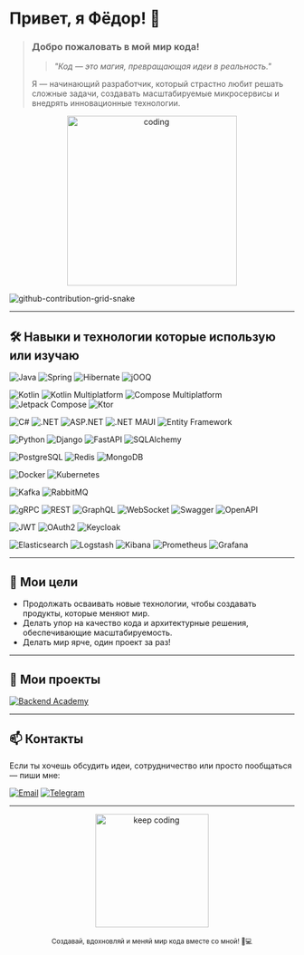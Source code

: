 # Привет, я **Фёдор**! 👋

> ### Добро пожаловать в мой мир кода!
> >*"Код — это магия, превращающая идеи в реальность."*
> 
> Я — начинающий разработчик, который страстно любит решать сложные задачи, создавать масштабируемые микросервисы и внедрять инновационные технологии.   
>

<div align="center">
  <img src="https://media.giphy.com/media/26BRuo6sLetdllPAQ/giphy.gif" alt="coding" width="300"/>
</div>

![github-contribution-grid-snake](https://user-images.githubusercontent.com/40397740/187086679-84d7cd96-4311-4454-b3c7-f44b47a2477c.svg)

---

## :hammer_and_wrench: Навыки и технологии которые использую или изучаю

![Java](https://img.shields.io/badge/Java-ED8B00?style=for-the-badge&logo=java&logoColor=white) 
![Spring](https://img.shields.io/badge/Spring-6DB33F?style=for-the-badge&logo=spring&logoColor=white) 
![Hibernate](https://img.shields.io/badge/Hibernate-59666C?style=for-the-badge&logo=hibernate&logoColor=white) 
![jOOQ](https://img.shields.io/badge/jOOQ-009688?style=for-the-badge) 

![Kotlin](https://img.shields.io/badge/Kotlin-0095D5?style=for-the-badge&logo=kotlin&logoColor=white) 
![Kotlin Multiplatform](https://img.shields.io/badge/Kotlin_Multiplatform-7F52FF?style=for-the-badge&logo=kotlin&logoColor=white)
![Compose Multiplatform](https://img.shields.io/badge/Compose_Multiplatform-4285F4?style=for-the-badge&logo=jetpack-compose&logoColor=white)
![Jetpack Compose](https://img.shields.io/badge/JetpackCompose-4285F4?style=for-the-badge&logo=android&logoColor=white) 
![Ktor](https://img.shields.io/badge/Ktor-0A1E44?style=for-the-badge&logo=kotlin&logoColor=white) 

![C#](https://img.shields.io/badge/C%23-512BD4?style=for-the-badge&logo=c-sharp&logoColor=white)
![.NET](https://img.shields.io/badge/.NET-512BD4?style=for-the-badge&logo=.net&logoColor=white)
![ASP.NET](https://img.shields.io/badge/ASP.NET-512BD4?style=for-the-badge&logo=.net&logoColor=white) 
![.NET MAUI](https://img.shields.io/badge/.NET_MAUI-512BD4?style=for-the-badge&logo=.net&logoColor=white) 
![Entity Framework](https://img.shields.io/badge/Entity_Framework-512BD4?style=for-the-badge&logo=.net&logoColor=white) 

![Python](https://img.shields.io/badge/Python-3776AB?style=for-the-badge&logo=python&logoColor=white) 
![Django](https://img.shields.io/badge/Django-092E20?style=for-the-badge&logo=django&logoColor=white) 
![FastAPI](https://img.shields.io/badge/FastAPI-009688?style=for-the-badge&logo=fastapi&logoColor=white)
![SQLAlchemy](https://img.shields.io/badge/SQLAlchemy-CC0000?style=for-the-badge) 
 
![PostgreSQL](https://img.shields.io/badge/PostgreSQL-336791?style=for-the-badge&logo=postgresql&logoColor=white) 
![Redis](https://img.shields.io/badge/Redis-DC382D?style=for-the-badge&logo=redis&logoColor=white) 
![MongoDB](https://img.shields.io/badge/MongoDB-47A248?style=for-the-badge&logo=mongodb&logoColor=white) 

![Docker](https://img.shields.io/badge/Docker-2496ED?style=for-the-badge&logo=docker&logoColor=white) 
![Kubernetes](https://img.shields.io/badge/Kubernetes-326CE5?style=for-the-badge&logo=kubernetes&logoColor=white) 

![Kafka](https://img.shields.io/badge/Apache_Kafka-231F20?style=for-the-badge&logo=apachekafka&logoColor=white) 
![RabbitMQ](https://img.shields.io/badge/RabbitMQ-FF6600?style=for-the-badge&logo=rabbitmq&logoColor=white) 

![gRPC](https://img.shields.io/badge/gRPC-4285F4?style=for-the-badge&logo=grpc&logoColor=white) 
![REST](https://img.shields.io/badge/REST-000000?style=for-the-badge) 
![GraphQL](https://img.shields.io/badge/GraphQL-E10098?style=for-the-badge&logo=graphql&logoColor=white) 
![WebSocket](https://img.shields.io/badge/WebSocket-010101?style=for-the-badge) 
![Swagger](https://img.shields.io/badge/Swagger-85EA2D?style=for-the-badge&logo=swagger&logoColor=white) 
![OpenAPI](https://img.shields.io/badge/OpenAPI-652B90?style=for-the-badge&logo=openapiinitiative&logoColor=white) 

![JWT](https://img.shields.io/badge/JWT-000000?style=for-the-badge) 
![OAuth2](https://img.shields.io/badge/OAuth2-4285F4?style=for-the-badge) 
![Keycloak](https://img.shields.io/badge/Keycloak-003366?style=for-the-badge&logo=keycloak&logoColor=white) 

![Elasticsearch](https://img.shields.io/badge/Elasticsearch-005571?style=for-the-badge&logo=elasticsearch&logoColor=white) 
![Logstash](https://img.shields.io/badge/Logstash-005571?style=for-the-badge&logo=logstash&logoColor=white) 
![Kibana](https://img.shields.io/badge/Kibana-005571?style=for-the-badge&logo=kibana&logoColor=white) 
![Prometheus](https://img.shields.io/badge/Prometheus-E6522C?style=for-the-badge&logo=prometheus&logoColor=white) 
![Grafana](https://img.shields.io/badge/Grafana-F46800?style=for-the-badge&logo=grafana&logoColor=white) 

---

## 🚀 Мои цели
- Продолжать осваивать новые технологии, чтобы создавать продукты, которые меняют мир.
- Делать упор на качество кода и архитектурные решения, обеспечивающие масштабируемость.
- Делать мир ярче, один проект за раз!

---

## 📂 Мои проекты

[![Backend Academy](https://github-readme-stats.vercel.app/api/pin/?username=LanGraFyodor&repo=backend-academy&theme=radical)](https://github.com/LanGraFyodor/backend-academy)

---

## 📫 Контакты

Если ты хочешь обсудить идеи, сотрудничество или просто пообщаться — пиши мне: 

[![Email](https://img.shields.io/badge/Email-D14836?style=for-the-badge&logo=gmail&logoColor=white)](mailto:fyoderb@gmail.com)  [![Telegram](https://img.shields.io/badge/Telegram-2CA5E0?style=for-the-badge&logo=telegram&logoColor=white)](https://t.me/Gdbaron)

---

<div align="center">
  <img src="https://media.giphy.com/media/3o7abB06u9bNzA8lu8/giphy.gif" alt="keep coding" width="200"/>
  <br><br>
  <sub>Создавай, вдохновляй и меняй мир кода вместе со мной! 🚀💻</sub>
</div>

